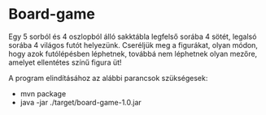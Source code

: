 # Board-game



Egy 5 sorból és 4 oszlopból álló sakktábla legfelső sorába 4 sötét, legalsó sorába 4 világos futót helyezünk. Cseréljük meg a figurákat, olyan módon, hogy azok futólépésben léphetnek, továbbá nem léphetnek olyan mezőre, amelyet ellentétes színű figura üt!


A program elindításához az alábbi parancsok szükségesek:

- mvn package
- java -jar ./target/board-game-1.0.jar
